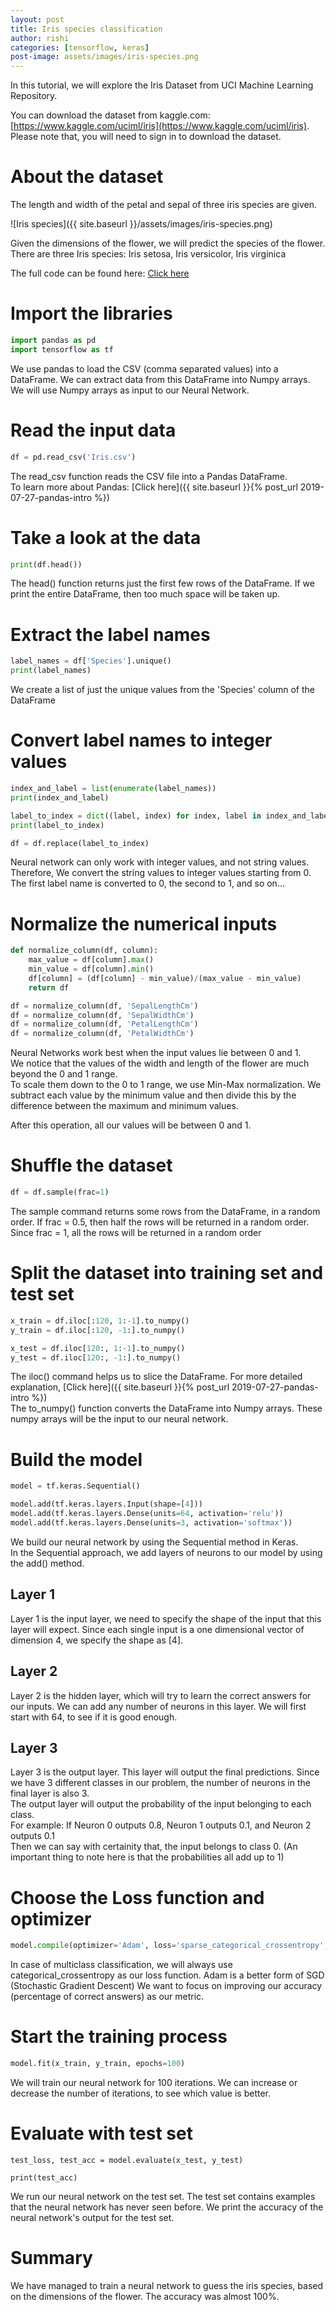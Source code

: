 ```yaml
---
layout: post
title: Iris species classification
author: rishi
categories: [tensorflow, keras]
post-image: assets/images/iris-species.png
---
```


In this tutorial, we will explore the Iris Dataset from UCI Machine Learning Repository.  

You can download the dataset from kaggle.com: [https://www.kaggle.com/uciml/iris](https://www.kaggle.com/uciml/iris). Please note that, you will need to sign in to download the dataset.  

# About the dataset
The length and width of the petal and sepal of three iris species are given.  

![Iris species]({{ site.baseurl }}/assets/images/iris-species.png)

Given the dimensions of the flower, we will predict the species of the flower. 
There are three Iris species: Iris setosa, Iris versicolor, Iris virginica  

The full code can be found here: [Click here](https://nbviewer.jupyter.org/github/rishi93/thegoodpython_notebooks/blob/master/iris-classification.ipynb)  

# Import the libraries
```python
import pandas as pd
import tensorflow as tf
```
We use pandas to load the CSV (comma separated values) into a DataFrame. We can extract data from this DataFrame into Numpy arrays. We will use Numpy arrays as input to our Neural Network.  

# Read the input data
```python
df = pd.read_csv('Iris.csv')
```
The read_csv function reads the CSV file into a Pandas DataFrame.  
To learn more about Pandas: [Click here]({{ site.baseurl }}{% post_url 2019-07-27-pandas-intro %})   

# Take a look at the data
```python
print(df.head())
```
The head() function returns just the first few rows of the DataFrame. If we print the entire DataFrame, then too much space will be taken up.  

# Extract the label names
```python
label_names = df['Species'].unique()
print(label_names)
```
We create a list of just the unique values from the 'Species' column of the DataFrame

# Convert label names to integer values
```python
index_and_label = list(enumerate(label_names))
print(index_and_label)

label_to_index = dict((label, index) for index, label in index_and_label)
print(label_to_index)

df = df.replace(label_to_index)
```
Neural network can only work with integer values, and not string values.  
Therefore, We convert the string values to integer values starting from 0.  
The first label name is converted to 0, the second to 1, and so on...  

# Normalize the numerical inputs
```python
def normalize_column(df, column):
    max_value = df[column].max()
    min_value = df[column].min()
    df[column] = (df[column] - min_value)/(max_value - min_value)
    return df

df = normalize_column(df, 'SepalLengthCm')
df = normalize_column(df, 'SepalWidthCm')
df = normalize_column(df, 'PetalLengthCm')
df = normalize_column(df, 'PetalWidthCm')
```
Neural Networks work best when the input values lie between 0 and 1.  
We notice that the values of the width and length of the flower are much beyond the 0 and 1 range.  
To scale them down to the 0 to 1 range, we use Min-Max normalization. We subtract each value by the minimum value and then divide this by the difference between the maximum and minimum values.  

After this operation, all our values will be between 0 and 1.  

# Shuffle the dataset
```python
df = df.sample(frac=1)
```
The sample command returns some rows from the DataFrame, in a random order. If frac = 0.5, then half the rows will be returned in a random order. Since frac = 1, all the rows will be returned in a random order

# Split the dataset into training set and test set
```python
x_train = df.iloc[:120, 1:-1].to_numpy()
y_train = df.iloc[:120, -1:].to_numpy()

x_test = df.iloc[120:, 1:-1].to_numpy()
y_test = df.iloc[120:, -1:].to_numpy()
```
The iloc() command helps us to slice the DataFrame. For more detailed explanation, [Click here]({{ site.baseurl }}{% post_url 2019-07-27-pandas-intro %})  
The to_numpy() function converts the DataFrame into Numpy arrays. These numpy arrays will be the input to our neural network.  

# Build the model
```python
model = tf.keras.Sequential()

model.add(tf.keras.layers.Input(shape=[4]))
model.add(tf.keras.layers.Dense(units=64, activation='relu'))
model.add(tf.keras.layers.Dense(units=3, activation='softmax'))
```
We build our neural network by using the Sequential method in Keras.  
In the Sequential approach, we add layers of neurons to our model by using the add() method.  
## Layer 1
Layer 1 is the input layer, we need to specify the shape of the input that this layer will expect. 
Since each single input is a one dimensional vector of dimension 4, we specify the shape as [4].  
## Layer 2
Layer 2 is the hidden layer, which will try to learn the correct answers for our inputs. We can add any number of neurons in this layer. We will first start with 64, to see if it is good enough. 
## Layer 3
Layer 3 is the output layer. This layer will output the final predictions. Since we have 3 different classes in our problem, the number of neurons in the final layer is also 3.  
The output layer will output the probability of the input belonging to each class.  
For example: 
If Neuron 0 outputs 0.8, Neuron 1 outputs 0.1, and Neuron 2 outputs 0.1  
Then we can say with certainity that, the input belongs to class 0. 
(An important thing to note here is that the probabilities all add up to 1)  

# Choose the Loss function and optimizer
```python
model.compile(optimizer='Adam', loss='sparse_categorical_crossentropy', metrics=['accuracy'])
```
In case of multiclass classification, we will always use categorical_crossentropy as our loss function. 
Adam is a better form of SGD (Stochastic Gradient Descent)
We want to focus on improving our accuracy (percentage of correct answers) as our metric.  

# Start the training process
```python
model.fit(x_train, y_train, epochs=100)
```
We will train our neural network for 100 iterations. We can increase or decrease the number of iterations, to see which value is better.  

# Evaluate with test set
```
test_loss, test_acc = model.evaluate(x_test, y_test)

print(test_acc)
```
We run our neural network on the test set. The test set contains examples that the neural network has never seen before. We print the accuracy of the neural network's output for the test set.  

# Summary
We have managed to train a neural network to guess the iris species, based on the dimensions of the flower. The accuracy was almost 100%. 